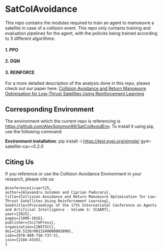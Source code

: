 # SatColAvoidance

This repo contains the modules required to train an agent to manoeuvre a satellite in case of a collision event. 
This repo only contains training and evaluation pipelines for the agent, with the policies being trained according to 3 
different algorithms:
#### 1. PPO
#### 2. DQN
#### 3. REINFORCE

For a more detailed description of the analysis done in this repo, please check out our paper here:
[Collision Avoidance and Return Manoeuvre Optimisation for
Low-Thrust Satellites Using Reinforcement Learning](https://www.scitepress.org/Papers/2025/132490/132490.pdf) 

Corresponding Environment
------------------
The environment which the current repo is referencing is https://github.com/AlexSolomon99/SatColAvoidEnv.
To install it using pip, use the following command:

**Environment installation**: pip install -i https://test.pypi.org/simple/ gym-satellite-ca==0.2.0


Citing Us
------------------

If you reference or use the Collision Avoidance Environment in your research, please cite us:

```
@conference{icaart25,
author={Alexandru Solomon and Ciprian Paduraru},
title={Collision Avoidance and Return Manoeuvre Optimisation for Low-Thrust Satellites Using Reinforcement Learning},
booktitle={Proceedings of the 17th International Conference on Agents and Artificial Intelligence - Volume 3: ICAART},
year={2025},
pages={1009-1016},
publisher={SciTePress},
organization={INSTICC},
doi={10.5220/0013249000003890},
isbn={978-989-758-737-5},
issn={2184-433X},
}
```
